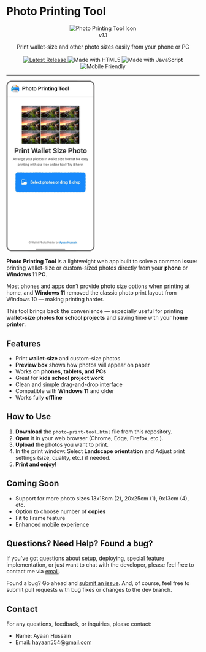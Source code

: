 # **Photo Printing Tool**  

<p align="center">
  <img src="https://cdn-icons-png.flaticon.com/512/839/839184.png" alt="Photo Printing Tool Icon" width="96" height="96"><br>
  <i>v1.1</i>
</p>
<p align="center">
  Print wallet-size and other photo sizes easily from your phone or PC<br><br>

 <!-- Latest Release Badge -->
<a href="https://github.com/Ayaanh001/Photo-Printing-Tool/releases/latest">
  <img src="https://img.shields.io/github/v/release/Ayaanh001/Photo-Printing-Tool?label=Latest%20Release&color=green" alt="Latest Release">
</a>
<!-- HTML5 Badge -->
<img src="https://img.shields.io/badge/Made%20with-HTML5-orange.svg" alt="Made with HTML5">
<!-- JavaScript Badge -->
<img src="https://img.shields.io/badge/Made%20with-JavaScript-yellow.svg" alt="Made with JavaScript">
<!-- Mobile Friendly Badge -->
<img src="https://img.shields.io/badge/Mobile%20Friendly-Yes-blue.svg" alt="Mobile Friendly">
</p>

<hr>
<picture>
    <!-- Avoid image being clickable with slight workaround -->
    <source media="(prefers-color-scheme: dark)" srcset="/Assests/device-frame.png" width="230px">
    <img alt="Photo Printing Tool" src="/Assests/device-frame.png" width="230px">
</picture>

**Photo Printing Tool** is a lightweight web app built to solve a common issue: printing wallet-size or custom-sized photos directly from your **phone** or **Windows 11 PC**.

Most phones and apps don’t provide photo size options when printing at home, and **Windows 11** removed the classic photo print layout from Windows 10 — making printing harder.

This tool brings back the convenience — especially useful for printing **wallet-size photos for school projects** and saving time with your **home printer**.

## **Features**

- Print **wallet-size** and custom-size photos
- **Preview box** shows how photos will appear on paper
- Works on **phones, tablets, and PCs**  
- Great for **kids school project work**  
- Clean and simple drag-and-drop interface  
- Compatible with **Windows 11** and older  
- Works fully **offline**


## **How to Use**

1. **Download** the `photo-print-tool.html` file from this repository.
2. **Open** it in your web browser (Chrome, Edge, Firefox, etc.).
3. **Upload** the photos you want to print.
4. In the print window:  Select **Landscape orientation** and Adjust print settings (size, quality, etc.) if needed.
6. **Print and enjoy!**

## **Coming Soon**

- Support for more photo sizes 13x18cm (2), 20x25cm (1), 9x13cm (4), etc.  
- Option to choose number of **copies**
- Fit to Frame feature
- Enhanced mobile experience

<h2>Questions? Need Help? Found a bug?</h2>

<p>If you've got questions about setup, deploying, special feature implementation, or just want to chat with the developer, please feel free to contact me via <a href="mailto:hayaan554@gmail.com">email</a>.</p>

<p>Found a bug? Go ahead and <a href="https://github.com/Ayaanh001/Photos-printing-tool/issues">submit an issue</a>. And, of course, feel free to submit pull requests with bug fixes or changes to the dev branch.</p>

## Contact

For any questions, feedback, or inquiries, please contact:

- Name: Ayaan Hussain
- Email: hayaan554@gmail.com
